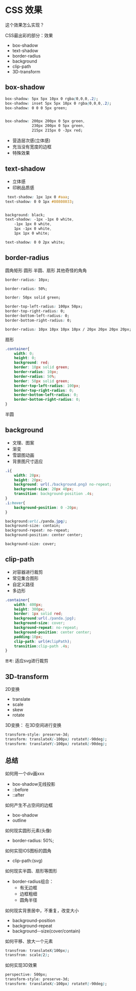 # CSS 效果

这个效果怎么实现？

CSS最出彩的部分：效果

- box-shadow
- text-shadow
- border-radius
- background
- clip-path
- 3D-transform


## box-shadow

```css
box-shadow: 5px 5px 10px 0 rgba(0,0,0,.2);
box-shadow: inset 5px 5px 10px 0 rgba(0,0,0,.2);
box-shadow: 0 0 0 5px green;


box-shadow: 200px 200px 0 5px green,
            230px 200px 0 5px green,
            215px 215px 0 -3px red;
```

- 营造层次感(立体感)
- 充当没有宽度的边框
- 特殊效果



## text-shadow

- 立体感
- 印刷品质感

```css
 text-shadow: 1px 1px 0 #aaa;
text-shadow: 0 0 1px #80808033;


background: black;
text-shadow: -1px -1px 0 white,
    -1px 1px 0 white,
    1px -1px 0 white,
    1px 1px 0 white; 

text-shadow: 0 0 2px white;
```


## border-radius

圆角矩形
圆形
半圆、扇形
其他奇怪的角角

```css
border-radius: 10px;

border-radius: 50%;

border: 50px solid green;

border-top-left-radius: 100px 50px;
border-top-right-radius: 0;
border-bottom-left-radius: 0;
border-bottom-right-radius: 0;

border-radius: 10px 10px 10px 10px / 20px 20px 20px 20px;
```

扇形
```css
.container{
    width: 0;
    height: 0;
    background: red;
    border: 10px solid green;
    border-radius: 10px;
    border-radius: 50%;
    border: 50px solid green;
    border-top-left-radius: 100px;
    border-top-right-radius: 0;
    border-bottom-left-radius: 0;
    border-bottom-right-radius: 0;
}
```
半圆



## background

- 文理、图案
- 渐变
- 雪碧图动画
- 背景图尺寸适应

```css
.i{
    width: 20px;
    height: 20px;
    background: url(./background.png) no-repeat;
    background-size: 20px 40px;
    transition: background-position .4s;
}
.i:hover{
    background-position: 0 -20px;
}
```

```css
background:url(./panda.jpg);
background-size: contain;
background-repeat: no-repeat;
background-position: center center;

background-size: cover;
```


## clip-path


- 对容器进行裁剪
- 常见集合图形
- 自定义路径
- 多边形

```css
.container{
    width: 400px;
    height: 300px;
    border: 1px solid red;
    background:url(./panda.jpg);
    background-size: cover;
    background-repeat: no-repeat;
    background-position: center center;
    padding:10px;
    clip-path: url(#clipPath);
    transition:clip-path .4s;
}
```

`思考`: 适应svg进行裁剪


## 3D-transform

2D变换
- translate
- scale
- skew
- rotate


3D变换： 在3D空间进行变换

```css
transform-style: preserve-3d;
transform: translateX(-100px) rotateY(-90deg);
transform: translateY(-100px) rotateX(-90deg);
```


## 总结

如何用一个div画xxx
- box-shadow无线投影
- ::before
- ::after

如何产生不占空间的边框
- box-shadow
- outline


如何现实圆形元素(头像)
- border-radius: 50%;


如何实现IOS图标的圆角
- clip-path:(svg)

如何现实半圆、扇形等图形
-   border-radius组合：
    - 有无边框
    - 边框粗细
    - 圆角半径

如何现实背景居中，不重复，改变大小
- background-position
- background-repeat
- background--size(cover/contain)


如何平移、放大一个元素
```css
transfrom: translateX(100px);
transfrom: scale(2);
```

如何实现3D效果
```css
perspective: 500px;
transform-style: preserve-3d;
transform: translateX(-100px) rotateY(-90deg);
```
